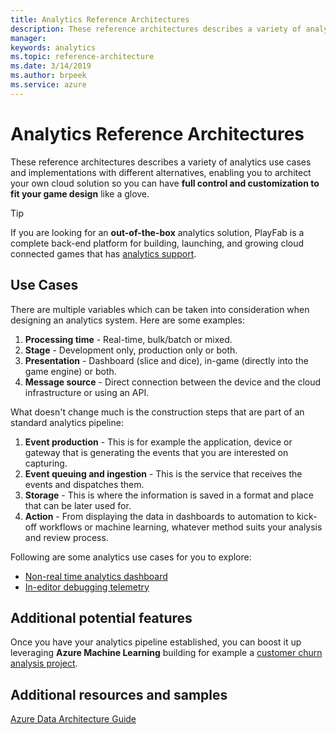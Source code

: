 ```yaml
---
title: Analytics Reference Architectures
description: These reference architectures describes a variety of analytics use cases and implementations with different alternatives, enabling you to architect your own cloud solution so you can have full control and customization to fit your game design like a glove.
manager: 
keywords: analytics 
ms.topic: reference-architecture
ms.date: 3/14/2019
ms.author: brpeek
ms.service: azure
---
```


# Analytics Reference Architectures

These reference architectures describes a variety of analytics use cases and implementations with different alternatives, enabling you to architect your own cloud solution so you can have **full control and customization to fit your game design** like a glove.

> [!TIP]
> If you are looking for an **out-of-the-box** analytics solution, PlayFab is a complete back-end platform for building, launching, and growing cloud connected games that has [analytics support](https://docs.microsoft.com/gaming/playfab#pivot=documentation&panel=analytics).

## Use Cases

There are multiple variables which can be taken into consideration when designing an analytics system. Here are some examples:

1. **Processing time** - Real-time, bulk/batch or mixed.
2. **Stage** - Development only, production only or both.
3. **Presentation** - Dashboard (slice and dice), in-game (directly into the game engine) or both.
4. **Message source** - Direct connection between the device and the cloud infrastructure or using an API.

What doesn't change much is the construction steps that are part of an standard analytics pipeline:

1. **Event production** - This is for example the application, device or gateway that is generating the events that you are interested on capturing.
2. **Event queuing and ingestion** - This is the service that receives the events and dispatches them.
3. **Storage** - This is where the information is saved in a format and place that can be later used for.
4. **Action** - From displaying the data in dashboards to automation to kick-off workflows or machine learning, whatever method suits your analysis and review process.

Following are some analytics use cases for you to explore:

- [Non-real time analytics dashboard](./analytics-non-real-time-dashboard.md)
- [In-editor debugging telemetry](./analytics-in-editor-debugging.md)

## Additional potential features

Once you have your analytics pipeline established, you can boost it up leveraging **Azure Machine Learning** building for example a [customer churn analysis project](https://docs.microsoft.com/azure/machine-learning/studio/azure-ml-customer-churn-scenario).

## Additional resources and samples

[Azure Data Architecture Guide](https://docs.microsoft.com/azure/architecture/data-guide/)